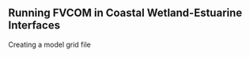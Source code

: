 Running FVCOM in Coastal Wetland-Estuarine Interfaces
-----------------------------------------------------

Creating a model grid file

